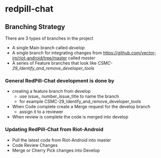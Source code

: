 # redpill-chat

## Branching Strategy
There are 3 types of branches in the project
- A single Main branch called _develop_
- A single branch for integrating changes from https://github.com/vector-im/riot-android/tree/master called _master_
- A series of Feature branches that look like _CSMC-29_Identify_and_remove_developer_tools_

### General RedPill-Chat development is done by 
- creating a feature branch from develop
  - use issue_ number_issue_title to name the branch
  - for example CSMC-29_Identify_and_remove_developer_tools
- When Code complete create a Merge request for the develop branch
  - assign it to a reviewer
- When review is complete the code is merged into develop 

### Updating RedPill-Chat from Riot-Android
- Pull the latest code from Riot-Android into master
- Code Review Changes
- Merge or Cherry Pick changes into Develop

